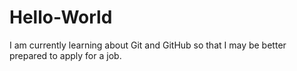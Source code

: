 # Hello-World
I am currently learning about Git and GitHub so that I may be better prepared to apply for a job.
